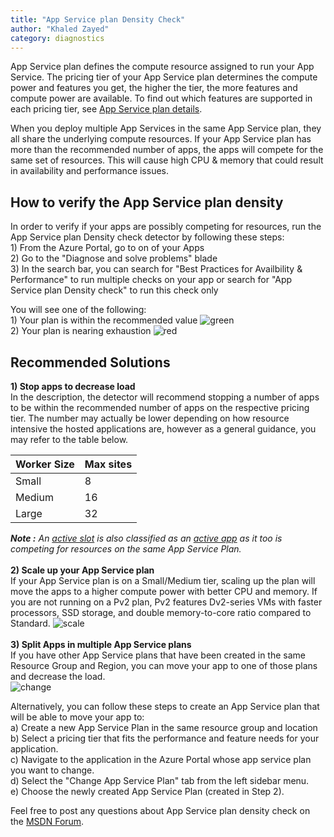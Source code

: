 ```yaml
---
title: "App Service plan Density Check"
author: "Khaled Zayed"
category: diagnostics
---
```


App Service plan defines the compute resource assigned to run your App Service. The pricing tier of your App Service plan determines the compute power and features you get, the higher the tier, the more features and compute power are available. To find out which features are supported in each pricing tier, see [App Service plan details](https://azure.microsoft.com/en-us/pricing/details/app-service/plans/).

When you deploy multiple App Services in the same App Service plan, they all share the underlying compute resources. If your App Service plan has more than the recommended number of apps, the apps will compete for the same set of resources. This will cause high CPU & memory that could result in availability and performance issues.

## How to verify the App Service plan density

In order to verify if your apps are possibly competing for resources, run the App Service plan Density check detector by following these steps:
<br>1) From the Azure Portal, go to on of your Apps
<br>2) Go to the "Diagnose and solve problems" blade
<br>3) In the search bar, you can search for "Best Practices for Availbility & Performance" to run multiple checks on your app or search for "App Service plan Density check" to run this check only

You will see one of the following:
<br>1) Your plan is within the recommended value
![green]({{site.baseurl}}/media/2019/05/green.JPG)
<br>2) Your plan is nearing exhaustion
![red]({{site.baseurl}}/media/2019/05/red.png)

## Recommended Solutions
<b>1) Stop apps to decrease load</b><br>
In the description, the detector will recommend stopping a number of apps to be within the recommended number of apps on the respective pricing tier. The number may actually be lower depending on how resource intensive the hosted applications are, however as a general guidance, you may refer to the table below.

Worker Size | Max sites
---|---
Small | 8
Medium | 16
Large | 32

<i><strong>Note :</strong> An <u>active slot</u> is also classified as an <u>active app</u> as it too is competing for resources on the same App Service Plan.</i><br>
<br>
<b>2) Scale up your App Service plan</b><br>
If your App Service plan is on a Small/Medium tier, scaling up the plan will move the apps to a higher compute power with better CPU and memory. If you are not running on a Pv2 plan, Pv2 features Dv2-series VMs with faster processors, SSD storage, and double memory-to-core ratio compared to Standard.
![scale]({{site.baseurl}}/media/2019/05/scale.png)
<br><br>
<b>3) Split Apps in multiple App Service plans</b><br>
If you have other App Service plans that have been created in the same Resource Group and Region, you can move your app to one of those plans and decrease the load. <br>
![change]({{site.baseurl}}/media/2019/05/change.png)

Alternatively, you can follow these steps to create an App Service plan that will be able to move your app to:
<br>a) Create a new App Service Plan in the same resource group and location
<br>b) Select a pricing tier that fits the performance and feature needs for your application.
<br>c) Navigate to the application in the Azure Portal whose app service plan you want to change.
<br>d) Select the "Change App Service Plan" tab from the left sidebar menu.
<br>e) Choose the newly created App Service Plan (created in Step 2).

Feel free to post any questions about App Service plan density check on the [MSDN Forum](https://social.msdn.microsoft.com/forums/azure/en-US/home?forum=windowsazurewebsitespreview).


